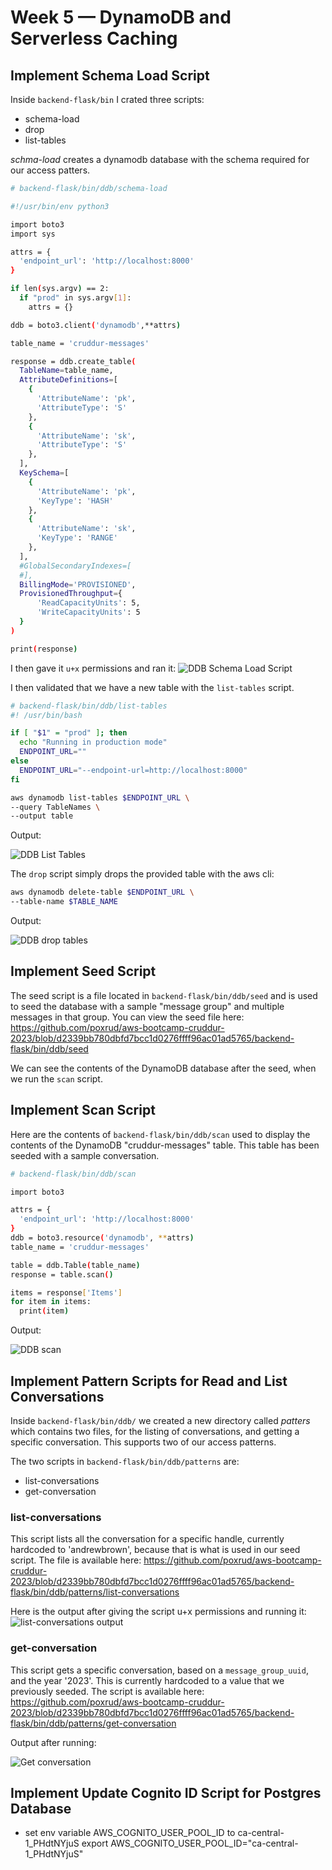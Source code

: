 # Week 5 — DynamoDB and Serverless Caching

## Implement Schema Load Script

Inside `backend-flask/bin` I crated three scripts:

- schema-load
- drop
- list-tables

_schma-load_ creates a dynamodb database with the schema required for our access patters.

```bash [backend-flask/bin/ddb/schema-load]
# backend-flask/bin/ddb/schema-load

#!/usr/bin/env python3

import boto3
import sys

attrs = {
  'endpoint_url': 'http://localhost:8000'
}

if len(sys.argv) == 2:
  if "prod" in sys.argv[1]:
    attrs = {}

ddb = boto3.client('dynamodb',**attrs)

table_name = 'cruddur-messages'

response = ddb.create_table(
  TableName=table_name,
  AttributeDefinitions=[
    {
      'AttributeName': 'pk',
      'AttributeType': 'S'
    },
    {
      'AttributeName': 'sk',
      'AttributeType': 'S'
    },
  ],
  KeySchema=[
    {
      'AttributeName': 'pk',
      'KeyType': 'HASH'
    },
    {
      'AttributeName': 'sk',
      'KeyType': 'RANGE'
    },
  ],
  #GlobalSecondaryIndexes=[
  #],
  BillingMode='PROVISIONED',
  ProvisionedThroughput={
      'ReadCapacityUnits': 5,
      'WriteCapacityUnits': 5
  }
)

print(response)
```

I then gave it `u+x` permissions and ran it:
![DDB Schema Load Script](/assets/ddb-schema-load.png)

I then validated that we have a new table with the `list-tables`
script.

```bash [backend-flask/bin/ddb/list-tables]
# backend-flask/bin/ddb/list-tables
#! /usr/bin/bash

if [ "$1" = "prod" ]; then
  echo "Running in production mode"
  ENDPOINT_URL=""
else
  ENDPOINT_URL="--endpoint-url=http://localhost:8000"
fi

aws dynamodb list-tables $ENDPOINT_URL \
--query TableNames \
--output table
```

Output:

![DDB List Tables](/assets/ddb-list-tables.png)

The `drop` script simply drops the provided table with the aws cli:

```bash
aws dynamodb delete-table $ENDPOINT_URL \
--table-name $TABLE_NAME
```

Output:

![DDB drop tables](/assets/ddb-drop.png)

## Implement Seed Script

The seed script is a file located in `backend-flask/bin/ddb/seed` and is used
to seed the database with a sample "message group" and multiple messages in that group.
You can view the seed file here:
https://github.com/poxrud/aws-bootcamp-cruddur-2023/blob/d2339bb780dbfd7bcc1d0276ffff96ac01ad5765/backend-flask/bin/ddb/seed

We can see the contents of the DynamoDB database after the seed, when we run the `scan` script.

## Implement Scan Script

Here are the contents of `backend-flask/bin/ddb/scan` used to display the contents of the DynamoDB "cruddur-messages" table.
This table has been seeded with a sample conversation.

```bash [backend-flask/bin/ddb/scan]
# backend-flask/bin/ddb/scan

import boto3

attrs = {
  'endpoint_url': 'http://localhost:8000'
}
ddb = boto3.resource('dynamodb', **attrs)
table_name = 'cruddur-messages'

table = ddb.Table(table_name)
response = table.scan()

items = response['Items']
for item in items:
  print(item)

```

Output:

![DDB scan](/assets/ddb-bin-scan.png)

## Implement Pattern Scripts for Read and List Conversations

Inside `backend-flask/bin/ddb/` we created a new directory called _patters_ which contains two files, for the listing of conversations, and getting a specific conversation. This supports two of our access patterns.

The two scripts in `backend-flask/bin/ddb/patterns` are:

- list-conversations
- get-conversation

### list-conversations

This script lists all the conversation for a specific handle,
currently hardcoded to 'andrewbrown', because that is what is used in our seed script.
The file is available here: https://github.com/poxrud/aws-bootcamp-cruddur-2023/blob/d2339bb780dbfd7bcc1d0276ffff96ac01ad5765/backend-flask/bin/ddb/patterns/list-conversations

Here is the output after giving the script u+x permissions and running it:
![list-conversations output](/assets/ddb-bin-list-conversations.png)

### get-conversation

This script gets a specific conversation, based on a `message_group_uuid`, and the year '2023'. This is currently hardcoded to a value that we previously seeded.
The script is available here: https://github.com/poxrud/aws-bootcamp-cruddur-2023/blob/d2339bb780dbfd7bcc1d0276ffff96ac01ad5765/backend-flask/bin/ddb/patterns/get-conversation

Output after running:

![Get conversation](/assets/ddb-bin-list-conversation.png)


## Implement Update Cognito ID Script for Postgres Database

- set env variable AWS_COGNITO_USER_POOL_ID to ca-central-1_PHdtNYjuS
export AWS_COGNITO_USER_POOL_ID="ca-central-1_PHdtNYjuS"